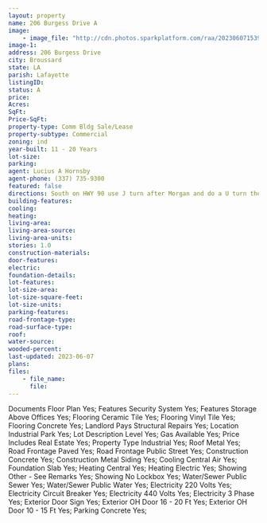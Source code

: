 ```yaml
---
layout: property
name: 206 Burgess Drive A
image:
    - image_file: "http://cdn.photos.sparkplatform.com/raa/20230607153933504709000000.jpg"
image-1:
address: 206 Burgess Drive
city: Broussard
state: LA
parish: Lafayette
listingID: 
status: A
price: 
Acres: 
SqFt: 
Price-SqFt: 
property-type: Comm Bldg Sale/Lease
property-subtype: Commercial
zoning: ind
year-built: 11 - 20 Years
lot-size: 
parking: 
agent: Lucius A Hornsby
agent-phone: (337) 735-9300
featured: false
directions: South on HWY 90 use J turn after Morgan and do a U turn then right on Bolivar Ct Right on Regal Left on Burgess
building-features: 
cooling: 
heating: 
living-area: 
living-area-source: 
living-area-units: 
stories: 1.0
construction-materials: 
door-features: 
electric: 
foundation-details: 
lot-features: 
lot-size-area: 
lot-size-square-feet: 
lot-size-units: 
parking-features: 
road-frontage-type: 
road-surface-type: 
roof: 
water-source: 
wooded-percent: 
last-updated: 2023-06-07
plans: 
files:
    - file_name:
      file:
---
```

Documents	Floor Plan	Yes;
Features	Security System	Yes;
Features	Storage Above Offices	Yes;
Flooring	Ceramic Tile	Yes;
Flooring	Vinyl Tile	Yes;
Flooring	Concrete	Yes;
Landlord Pays	Structural Repairs	Yes;
Location	Industrial Park	Yes;
Lot Description	Level	Yes;
Gas	Available	Yes;
Price Includes	Real Estate	Yes;
Property Type	Industrial	Yes;
Roof	Metal	Yes;
Road Frontage	Paved	Yes;
Road Frontage	Public Street	Yes;
Construction	Concrete	Yes;
Construction	Metal Siding	Yes;
Cooling	Central Air	Yes;
Foundation	Slab	Yes;
Heating	Central	Yes;
Heating	Electric	Yes;
Showing	Other - See Remarks	Yes;
Showing	No Lockbox	Yes;
Water/Sewer	Public Sewer	Yes;
Water/Sewer	Public Water	Yes;
Electricity	220 Volts	Yes;
Electricity	Circuit Breaker	Yes;
Electricity	440 Volts	Yes;
Electricity	3 Phase	Yes;
Exterior	Door Sign	Yes;
Exterior	OH Door 16 - 20 Ft	Yes;
Exterior	OH Door 10 - 15 Ft	Yes;
Parking	Concrete	Yes;

